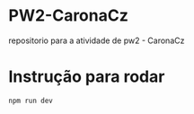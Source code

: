 # PW2-CaronaCz
repositorio para a atividade de pw2 - CaronaCz

# Instrução para rodar
```
npm run dev
```


